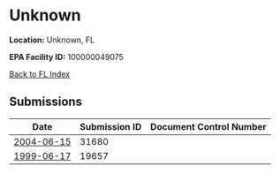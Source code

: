 # Unknown

**Location:** Unknown, FL

**EPA Facility ID:** 100000049075

[Back to FL Index](../../index.md)

## Submissions

| Date | Submission ID | Document Control Number |
|------|--------------|-------------------------|
| [2004-06-15](submissions/31680.md) | 31680 |  |
| [1999-06-17](submissions/19657.md) | 19657 |  |
